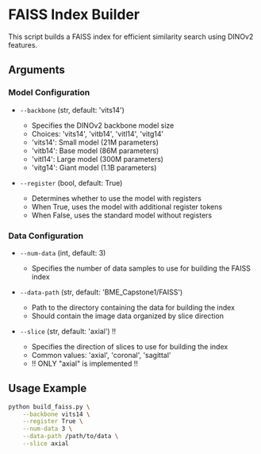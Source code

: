 # FAISS Index Builder

This script builds a FAISS index for efficient similarity search using DINOv2 features.

## Arguments

### Model Configuration
- `--backbone` (str, default: 'vits14')
  - Specifies the DINOv2 backbone model size
  - Choices: 'vits14', 'vitb14', 'vitl14', 'vitg14'
  - 'vits14': Small model (21M parameters)
  - 'vitb14': Base model (86M parameters)
  - 'vitl14': Large model (300M parameters)
  - 'vitg14': Giant model (1.1B parameters)

- `--register` (bool, default: True)
  - Determines whether to use the model with registers
  - When True, uses the model with additional register tokens
  - When False, uses the standard model without registers

### Data Configuration
- `--num-data` (int, default: 3)
  - Specifies the number of data samples to use for building the FAISS index

- `--data-path` (str, default: 'BME_Capstone1/FAISS')
  - Path to the directory containing the data for building the index
  - Should contain the image data organized by slice direction

- `--slice` (str, default: 'axial') ‼
  - Specifies the direction of slices to use for building the index
  - Common values: 'axial', 'coronal', 'sagittal'
  - ‼ ONLY "axial" is implemented ‼

## Usage Example

```bash
python build_faiss.py \
    --backbone vits14 \
    --register True \
    --num-data 3 \
    --data-path /path/to/data \
    --slice axial
```